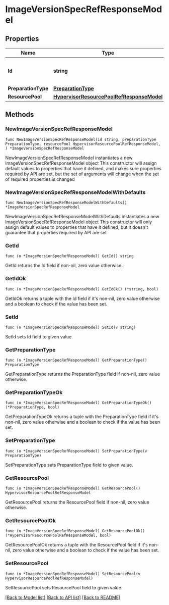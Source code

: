 # ImageVersionSpecRefResponseModel

## Properties

Name | Type | Description | Notes
------------ | ------------- | ------------- | -------------
**Id** | **string** | The Id of the image version specification. | 
**PreparationType** | [**PreparationType**](PreparationType.md) |  | 
**ResourcePool** | [**HypervisorResourcePoolRefResponseModel**](HypervisorResourcePoolRefResponseModel.md) |  | 

## Methods

### NewImageVersionSpecRefResponseModel

`func NewImageVersionSpecRefResponseModel(id string, preparationType PreparationType, resourcePool HypervisorResourcePoolRefResponseModel, ) *ImageVersionSpecRefResponseModel`

NewImageVersionSpecRefResponseModel instantiates a new ImageVersionSpecRefResponseModel object
This constructor will assign default values to properties that have it defined,
and makes sure properties required by API are set, but the set of arguments
will change when the set of required properties is changed

### NewImageVersionSpecRefResponseModelWithDefaults

`func NewImageVersionSpecRefResponseModelWithDefaults() *ImageVersionSpecRefResponseModel`

NewImageVersionSpecRefResponseModelWithDefaults instantiates a new ImageVersionSpecRefResponseModel object
This constructor will only assign default values to properties that have it defined,
but it doesn't guarantee that properties required by API are set

### GetId

`func (o *ImageVersionSpecRefResponseModel) GetId() string`

GetId returns the Id field if non-nil, zero value otherwise.

### GetIdOk

`func (o *ImageVersionSpecRefResponseModel) GetIdOk() (*string, bool)`

GetIdOk returns a tuple with the Id field if it's non-nil, zero value otherwise
and a boolean to check if the value has been set.

### SetId

`func (o *ImageVersionSpecRefResponseModel) SetId(v string)`

SetId sets Id field to given value.


### GetPreparationType

`func (o *ImageVersionSpecRefResponseModel) GetPreparationType() PreparationType`

GetPreparationType returns the PreparationType field if non-nil, zero value otherwise.

### GetPreparationTypeOk

`func (o *ImageVersionSpecRefResponseModel) GetPreparationTypeOk() (*PreparationType, bool)`

GetPreparationTypeOk returns a tuple with the PreparationType field if it's non-nil, zero value otherwise
and a boolean to check if the value has been set.

### SetPreparationType

`func (o *ImageVersionSpecRefResponseModel) SetPreparationType(v PreparationType)`

SetPreparationType sets PreparationType field to given value.


### GetResourcePool

`func (o *ImageVersionSpecRefResponseModel) GetResourcePool() HypervisorResourcePoolRefResponseModel`

GetResourcePool returns the ResourcePool field if non-nil, zero value otherwise.

### GetResourcePoolOk

`func (o *ImageVersionSpecRefResponseModel) GetResourcePoolOk() (*HypervisorResourcePoolRefResponseModel, bool)`

GetResourcePoolOk returns a tuple with the ResourcePool field if it's non-nil, zero value otherwise
and a boolean to check if the value has been set.

### SetResourcePool

`func (o *ImageVersionSpecRefResponseModel) SetResourcePool(v HypervisorResourcePoolRefResponseModel)`

SetResourcePool sets ResourcePool field to given value.



[[Back to Model list]](../README.md#documentation-for-models) [[Back to API list]](../README.md#documentation-for-api-endpoints) [[Back to README]](../README.md)


